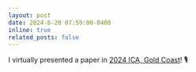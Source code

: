 ```yaml
---
layout: post
date: 2024-6-20 07:59:00-0400
inline: true
related_posts: false
---
```


I virtually presented a paper in [2024 ICA, Gold Coast](https://www.icahdq.org/mpage/ica24)! :studio_microphone:
